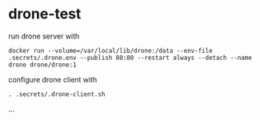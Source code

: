 # drone-test

run drone server with

```
docker run --volume=/var/local/lib/drone:/data --env-file .secrets/.drone.env --publish 80:80 --restart always --detach --name drone drone/drone:1
```

configure drone client with

```
. .secrets/.drone-client.sh
```

...

